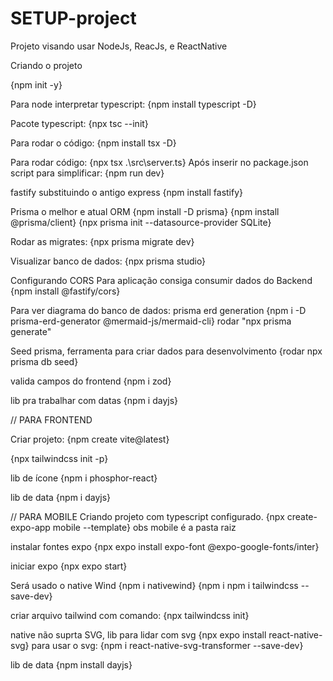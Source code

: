 # SETUP-project
Projeto visando usar NodeJs, ReacJs, e ReactNative

Criando o projeto

{npm init -y}

Para node interpretar typescript:
{npm install typescript -D}

Pacote typescript:
{npx tsc --init}

Para rodar o código:
{npm install tsx -D}

Para rodar código:
{npx tsx .\src\server.ts}
Após inserir no package.json script para simplificar:
{npm run dev}


fastify substituindo o antigo express
{npm install fastify}

Prisma o melhor e atual ORM
{npm install -D prisma}
{npm install @prisma/client}
{npx prisma init --datasource-provider SQLite}

Rodar as migrates:
{npx prisma migrate dev}

Visualizar banco de dados:
{npx prisma studio}

Configurando CORS
Para aplicação consiga consumir dados do Backend
{npm install @fastify/cors}

Para ver diagrama do banco de dados:
prisma erd generation
{npm i -D prisma-erd-generator @mermaid-js/mermaid-cli}
rodar "npx prisma generate"

Seed prisma, ferramenta para criar dados para desenvolvimento
{rodar npx prisma db seed}


valida campos do frontend
{npm i zod}

lib pra trabalhar com datas
{npm i dayjs}



// PARA FRONTEND

Criar projeto:
{npm create vite@latest}

{npx tailwindcss init -p}

lib de ícone
{npm  i phosphor-react}

lib de data
{npm i dayjs}
















// PARA MOBILE
Criando projeto com typescript configurado.
{npx create-expo-app mobile --template}
obs mobile é a pasta raiz


instalar fontes expo
{npx expo install expo-font @expo-google-fonts/inter}

iniciar expo
{npx expo start}


Será usado o native Wind
{npm i nativewind}
{npm i npm i tailwindcss --save-dev}

criar arquivo tailwind com comando:
{npx tailwindcss init}

native não suprta SVG, lib para lidar com svg
{npx expo install react-native-svg}
para usar o svg:
{npm i react-native-svg-transformer --save-dev}

lib de data
{npm install dayjs}